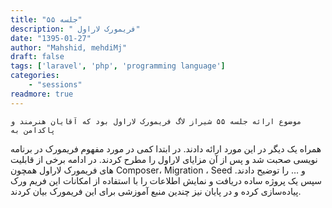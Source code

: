 ```yaml
---
title: "جلسه ۵۵"
description: " فریمورک لاراول"
date: "1395-01-27"
author: "Mahshid, mehdiMj"
draft: false
tags: ['laravel', 'php', 'programming language']
categories:
    - "sessions"
readmore: true
---
```

    موضوع ارائه جلسه ۵۵ شیراز لاگ فریمورک لاراول بود که آقایان هنرمند و پاکدامن به
همراه یک دیگر در این مورد ارائه دادند. در ابتدا کمی در مورد مفهوم فریمورک در
برنامه نویسی صحبت شد و پس از آن مزایای لاراول را مطرح کردند. در ادامه برخی از
قابلیت های فریمورک لاراول همچون Composer، Migration ، Seed و … را توضیح دادند.
سپس یک پروژه ساده دریافت و نمایش اطلاعات را با استفاده از امکانات این فریم ورک
پیاده‌سازی کرده و در پایان نیز چندین منبع آموزشی برای این فریمورک بیان کردند.

